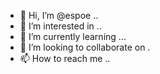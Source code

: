 - 👋 Hi, I’m @espoe ..
- 👀 I’m interested in ..
- 🌱 I’m currently learning ...
- 💞️ I’m looking to collaborate on .
- 📫 How to reach me ..

<!---
espoe/espoe is a ✨ special ✨ repository because its `README.md` (this file) appears on your GitHub profile.
You can click the Preview link to take a look at your changes.
--->

